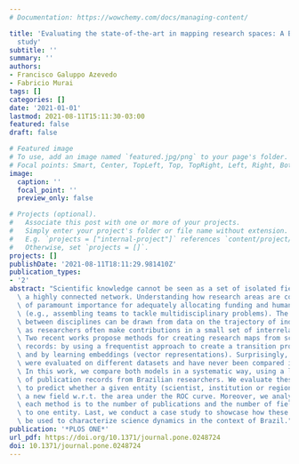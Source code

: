 ```yaml
---
# Documentation: https://wowchemy.com/docs/managing-content/

title: 'Evaluating the state-of-the-art in mapping research spaces: A Brazilian case
  study'
subtitle: ''
summary: ''
authors:
- Francisco Galuppo Azevedo
- Fabricio Murai
tags: []
categories: []
date: '2021-01-01'
lastmod: 2021-08-11T15:11:30-03:00
featured: false
draft: false

# Featured image
# To use, add an image named `featured.jpg/png` to your page's folder.
# Focal points: Smart, Center, TopLeft, Top, TopRight, Left, Right, BottomLeft, Bottom, BottomRight.
image:
  caption: ''
  focal_point: ''
  preview_only: false

# Projects (optional).
#   Associate this post with one or more of your projects.
#   Simply enter your project's folder or file name without extension.
#   E.g. `projects = ["internal-project"]` references `content/project/deep-learning/index.md`.
#   Otherwise, set `projects = []`.
projects: []
publishDate: '2021-08-11T18:11:29.981410Z'
publication_types:
- '2'
abstract: "Scientific knowledge cannot be seen as a set of isolated fields, but as\
  \ a highly connected network. Understanding how research areas are connected is\
  \ of paramount importance for adequately allocating funding and human resources\
  \ (e.g., assembling teams to tackle multidisciplinary problems). The relationship\
  \ between disciplines can be drawn from data on the trajectory of individual scientists,\
  \ as researchers often make contributions in a small set of interrelated areas.\
  \ Two recent works propose methods for creating research maps from scientists' publication\
  \ records: by using a frequentist approach to create a transition probability matrix;\
  \ and by learning embeddings (vector representations). Surprisingly, these models\
  \ were evaluated on different datasets and have never been compared in the literature.\
  \ In this work, we compare both models in a systematic way, using a large dataset\
  \ of publication records from Brazilian researchers. We evaluate these models' ability\
  \ to predict whether a given entity (scientist, institution or region) will enter\
  \ a new field w.r.t. the area under the ROC curve. Moreover, we analyze how sensitive\
  \ each method is to the number of publications and the number of fields associated\
  \ to one entity. Last, we conduct a case study to showcase how these models can\
  \ be used to characterize science dynamics in the context of Brazil."
publication: '*PLOS ONE*'
url_pdf: https://doi.org/10.1371/journal.pone.0248724
doi: 10.1371/journal.pone.0248724
---
```

